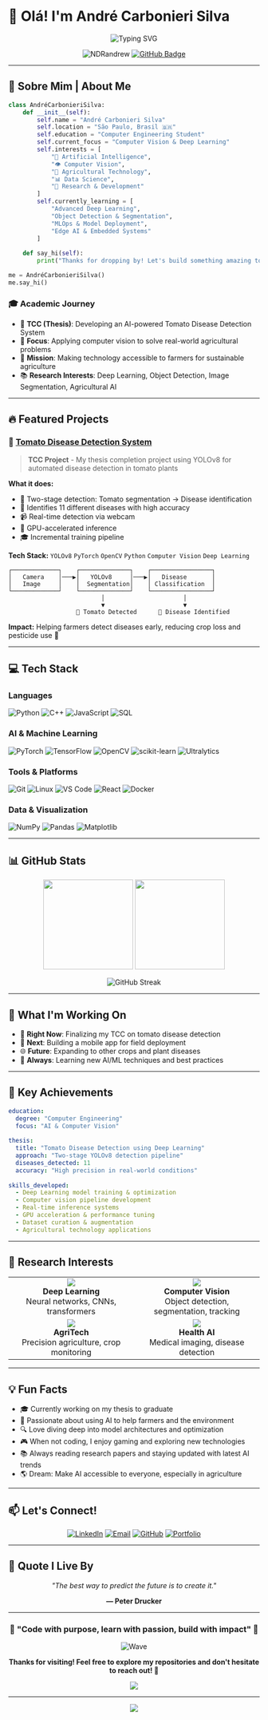# 👋 Olá! I'm André Carbonieri Silva

<div align="center">
  
  ![Typing SVG](https://readme-typing-svg.herokuapp.com?font=Fira+Code&size=24&duration=3000&pause=1000&color=2E9EF7&center=true&vCenter=true&multiline=true&width=600&height=100&lines=Computer+Vision+%7C+AI+Researcher;Turning+Images+into+Insights;Building+Smart+Agricultural+Solutions)

</div>

<p align="center">
  <img src="https://komarev.com/ghpvc/?username=NDRandrew&label=Profile%20Views&color=0e75b6&style=flat" alt="NDRandrew" />
  <a href="https://github.com/NDRandrew?tab=followers">
    <img src="https://img.shields.io/github/followers/NDRandrew?label=Followers&style=social" alt="GitHub Badge">
  </a>
</p>

---

## 🚀 Sobre Mim | About Me

```python
class AndréCarbonieriSilva:
    def __init__(self):
        self.name = "André Carbonieri Silva"
        self.location = "São Paulo, Brasil 🇧🇷"
        self.education = "Computer Engineering Student"
        self.current_focus = "Computer Vision & Deep Learning"
        self.interests = [
            "🤖 Artificial Intelligence",
            "👁️ Computer Vision", 
            "🌱 Agricultural Technology",
            "📊 Data Science",
            "🔬 Research & Development"
        ]
        self.currently_learning = [
            "Advanced Deep Learning",
            "Object Detection & Segmentation",
            "MLOps & Model Deployment",
            "Edge AI & Embedded Systems"
        ]
        
    def say_hi(self):
        print("Thanks for dropping by! Let's build something amazing together! 🚀")

me = AndréCarbonieriSilva()
me.say_hi()
```

### 🎓 Academic Journey

- 🔬 **TCC (Thesis)**: Developing an AI-powered Tomato Disease Detection System
- 🌾 **Focus**: Applying computer vision to solve real-world agricultural problems
- 🎯 **Mission**: Making technology accessible to farmers for sustainable agriculture
- 📚 **Research Interests**: Deep Learning, Object Detection, Image Segmentation, Agricultural AI

---

## 🔥 Featured Projects

### 🍅 [Tomato Disease Detection System](https://github.com/NDRandrew/tomato-disease-detection)
> **TCC Project** - My thesis completion project using YOLOv8 for automated disease detection in tomato plants

**What it does:**
- 🎯 Two-stage detection: Tomato segmentation → Disease identification
- 🦠 Identifies 11 different diseases with high accuracy
- 📹 Real-time detection via webcam
- 🚀 GPU-accelerated inference
- 🎓 Incremental training pipeline

**Tech Stack:** `YOLOv8` `PyTorch` `OpenCV` `Python` `Computer Vision` `Deep Learning`

```
┌─────────────┐    ┌──────────────┐    ┌─────────────────┐
│   Camera    │───▶│   YOLOv8     │───▶│   Disease       │
│   Image     │    │  Segmentation│    │ Classification  │
└─────────────┘    └──────────────┘    └─────────────────┘
                          │                      │
                          ▼                      ▼
                   🍅 Tomato Detected      🦠 Disease Identified
```

**Impact:** Helping farmers detect diseases early, reducing crop loss and pesticide use 🌱

---

## 💻 Tech Stack

### Languages
![Python](https://img.shields.io/badge/Python-3776AB?style=for-the-badge&logo=python&logoColor=white)
![C++](https://img.shields.io/badge/C++-00599C?style=for-the-badge&logo=cplusplus&logoColor=white)
![JavaScript](https://img.shields.io/badge/JavaScript-F7DF1E?style=for-the-badge&logo=javascript&logoColor=black)
![SQL](https://img.shields.io/badge/SQL-4479A1?style=for-the-badge&logo=mysql&logoColor=white)

### AI & Machine Learning
![PyTorch](https://img.shields.io/badge/PyTorch-EE4C2C?style=for-the-badge&logo=pytorch&logoColor=white)
![TensorFlow](https://img.shields.io/badge/TensorFlow-FF6F00?style=for-the-badge&logo=tensorflow&logoColor=white)
![OpenCV](https://img.shields.io/badge/OpenCV-5C3EE8?style=for-the-badge&logo=opencv&logoColor=white)
![scikit-learn](https://img.shields.io/badge/scikit--learn-F7931E?style=for-the-badge&logo=scikit-learn&logoColor=white)
![Ultralytics](https://img.shields.io/badge/Ultralytics-00FFFF?style=for-the-badge&logo=yolo&logoColor=black)

### Tools & Platforms
![Git](https://img.shields.io/badge/Git-F05032?style=for-the-badge&logo=git&logoColor=white)
![Linux](https://img.shields.io/badge/Linux-FCC624?style=for-the-badge&logo=linux&logoColor=black)
![VS Code](https://img.shields.io/badge/VS%20Code-007ACC?style=for-the-badge&logo=visual-studio-code&logoColor=white)
![React](https://img.shields.io/badge/React-F37626?style=for-the-badge&logo=jupyter&logoColor=white)
![Docker](https://img.shields.io/badge/Docker-2496ED?style=for-the-badge&logo=docker&logoColor=white)

### Data & Visualization
![NumPy](https://img.shields.io/badge/NumPy-013243?style=for-the-badge&logo=numpy&logoColor=white)
![Pandas](https://img.shields.io/badge/Pandas-150458?style=for-the-badge&logo=pandas&logoColor=white)
![Matplotlib](https://img.shields.io/badge/Matplotlib-11557c?style=for-the-badge&logo=python&logoColor=white)

---

## 📊 GitHub Stats

<div align="center">
  
  <img height="180em" src="https://github-readme-stats.vercel.app/api?username=NDRandrew&show_icons=true&theme=tokyonight&include_all_commits=true&count_private=true"/>
  <img height="180em" src="https://github-readme-stats.vercel.app/api/top-langs/?username=NDRandrew&layout=compact&langs_count=8&theme=tokyonight"/>

</div>

<div align="center">
  
  ![GitHub Streak](https://github-readme-streak-stats.herokuapp.com/?user=NDRandrew&theme=tokyonight)
  
</div>

---

## 🎯 What I'm Working On

- 🍅 **Right Now**: Finalizing my TCC on tomato disease detection
- 📱 **Next**: Building a mobile app for field deployment
- 🌐 **Future**: Expanding to other crops and plant diseases
- 🤖 **Always**: Learning new AI/ML techniques and best practices

---

## 🌟 Key Achievements

```yaml
education:
  degree: "Computer Engineering"
  focus: "AI & Computer Vision"
  
thesis:
  title: "Tomato Disease Detection using Deep Learning"
  approach: "Two-stage YOLOv8 detection pipeline"
  diseases_detected: 11
  accuracy: "High precision in real-world conditions"
  
skills_developed:
  - Deep Learning model training & optimization
  - Computer vision pipeline development
  - Real-time inference systems
  - GPU acceleration & performance tuning
  - Dataset curation & augmentation
  - Agricultural technology applications
```

---

## 🔬 Research Interests

<table>
  <tr>
    <td align="center" width="50%">
      <img src="https://img.icons8.com/color/96/000000/artificial-intelligence.png"/>
      <br><b>Deep Learning</b>
      <br>Neural networks, CNNs, transformers
    </td>
    <td align="center" width="50%">
      <img src="https://img.icons8.com/color/96/000000/camera.png"/>
      <br><b>Computer Vision</b>
      <br>Object detection, segmentation, tracking
    </td>
  </tr>
  <tr>
    <td align="center" width="50%">
      <img src="https://img.icons8.com/color/96/000000/plant.png"/>
      <br><b>AgriTech</b>
      <br>Precision agriculture, crop monitoring
    </td>
    <td align="center" width="50%">
      <img src="https://img.icons8.com/color/96/000000/medical-heart.png"/>
      <br><b>Health AI</b>
      <br>Medical imaging, disease detection
    </td>
  </tr>
</table>

---

## 💡 Fun Facts

- 🎓 Currently working on my thesis to graduate
- 🌱 Passionate about using AI to help farmers and the environment
- 🔍 Love diving deep into model architectures and optimization
- 🎮 When not coding, I enjoy gaming and exploring new technologies
- 📚 Always reading research papers and staying updated with latest AI trends
- 🌎 Dream: Make AI accessible to everyone, especially in agriculture

---

## 📫 Let's Connect!

<div align="center">

[![LinkedIn](https://img.shields.io/badge/LinkedIn-0077B5?style=for-the-badge&logo=linkedin&logoColor=white)](https://linkedin.com/in/yourprofile)
[![Email](https://img.shields.io/badge/Email-D14836?style=for-the-badge&logo=gmail&logoColor=white)](mailto:your.email@example.com)
[![GitHub](https://img.shields.io/badge/GitHub-100000?style=for-the-badge&logo=github&logoColor=white)](https://github.com/NDRandrew)
[![Portfolio](https://img.shields.io/badge/Portfolio-FF5722?style=for-the-badge&logo=todoist&logoColor=white)](https://yourportfolio.com)

</div>

---

## 💭 Quote I Live By

<div align="center">
  
  *"The best way to predict the future is to create it."*
  
  **— Peter Drucker**

</div>


---

<div align="center">
  
  ### 🌟 "Code with purpose, learn with passion, build with impact" 🌟
  
  ![Wave](https://raw.githubusercontent.com/mayhemantt/mayhemantt/Update/svg/Bottom.svg)
  
  **Thanks for visiting! Feel free to explore my repositories and don't hesitate to reach out! 🚀**
  
  ![](https://hit.yhype.me/github/profile?user_id=NDRandrew)
  
</div>


---

<p align="center">
  <img src="https://capsule-render.vercel.app/api?type=waving&color=gradient&height=100&section=footer"/>
</p>
